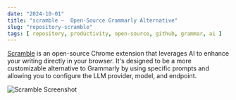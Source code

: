 ```yaml
---
date: "2024-10-01"
title: "scramble —  Open-Source Grammarly Alternative"
slug: "repository-scramble"
tags: [ repository, productivity, open-source, github, grammar, ai ]
---
```




[Scramble][1] is an open-source Chrome extension that leverages AI to enhance your writing directly in your browser. It's designed to be a more customizable alternative to Grammarly by using specific prompts and allowing you to configure the LLM provider, model, and endpoint.

![Scramble Screenshot][2]



  [1]: https://github.com/zlwaterfield/scramble
  [2]: https://github.com/user-attachments/assets/7a8685e5-94dd-47be-a141-f84bcbf1321f
